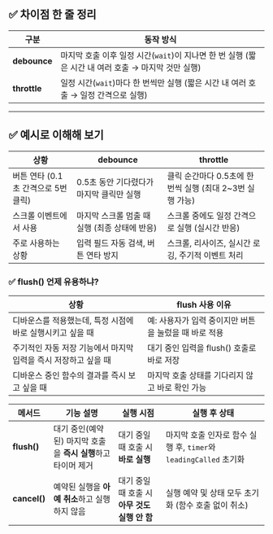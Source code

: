 ## ✅ 차이점 한 줄 정리

| 구분 | 동작 방식 |
| --- | --- |
| **debounce** | 마지막 호출 이후 일정 시간(`wait`)이 지나면 한 번 실행 (짧은 시간 내 여러 호출 → 마지막 것만 실행) |
| **throttle** | 일정 시간(`wait`)마다 한 번씩만 실행 (짧은 시간 내 여러 호출 → 일정 간격으로 실행) |

---

## ✅ 예시로 이해해 보기

| 상황 | debounce | throttle |
| --- | --- | --- |
| 버튼 연타 (0.1초 간격으로 5번 클릭) | 0.5초 동안 기다렸다가 마지막 클릭만 실행 | 클릭 순간마다 0.5초에 한 번씩 실행 (최대 2~3번 실행 가능) |
| 스크롤 이벤트에서 사용 | 마지막 스크롤 멈출 때 실행 (최종 상태에 반응) | 스크롤 중에도 일정 간격으로 실행 (실시간 반응) |
| 주로 사용하는 상황 | 입력 필드 자동 검색, 버튼 연타 방지 | 스크롤, 리사이즈, 실시간 로깅, 주기적 이벤트 처리 |

### ✅ flush() 언제 유용하냐?

| 상황 | flush 사용 이유 |
| --- | --- |
| 디바운스를 적용했는데, 특정 시점에 바로 실행시키고 싶을 때 | 예: 사용자가 입력 중이지만 버튼을 눌렀을 때 바로 적용 |
| 주기적인 자동 저장 기능에서 마지막 입력을 즉시 저장하고 싶을 때 | 대기 중인 입력을 flush() 호출로 바로 저장 |
| 디바운스 중인 함수의 결과를 즉시 보고 싶을 때 | 마지막 호출 상태를 기다리지 않고 바로 확인 가능 |

| 메서드 | 기능 설명 | 실행 시점 | 실행 후 상태 |
| --- | --- | --- | --- |
| **flush()** | 대기 중인(예약된) 마지막 호출을 **즉시 실행**하고 타이머 제거 | 대기 중일 때 호출 시 **바로 실행** | 마지막 호출 인자로 함수 실행 후, `timer`와 `leadingCalled` 초기화 |
| **cancel()** | 예약된 실행을 **아예 취소**하고 실행하지 않음 | 대기 중일 때 호출 시 **아무 것도 실행 안 함** | 실행 예약 및 상태 모두 초기화 (함수 호출 없이 취소) |
